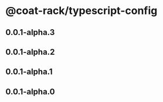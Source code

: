 # @coat-rack/typescript-config

## 0.0.1-alpha.3

## 0.0.1-alpha.2

## 0.0.1-alpha.1

## 0.0.1-alpha.0
